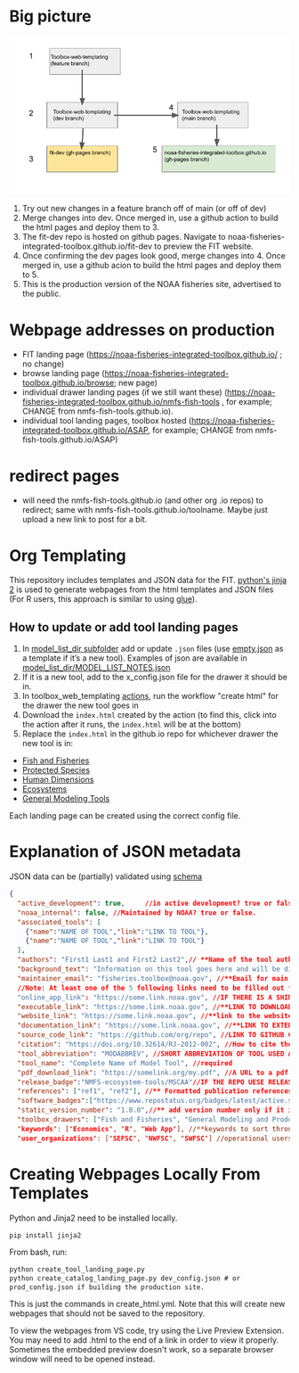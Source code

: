 # Big picture

![The setup for the FIT repo](fit-deploy-sketch.png)

1. Try out new changes in a feature branch off of main (or off of dev)
2. Merge changes into dev. Once merged in, use a github action to build the html pages and deploy them to 3.
3. The fit-dev repo is hosted on github pages. Navigate to noaa-fisheries-integrated-toolbox.github.io/fit-dev to preview the FIT website.
4. Once confirming the dev pages look good, merge changes into 4. Once merged in, use a github acion to build the html pages and deploy them to 5.
5. This is the production version of the NOAA fisheries site, advertised to the public.

# Webpage addresses on production

 - FIT landing page (https://noaa-fisheries-integrated-toolbox.github.io/ ; no change)
 - browse landing page (https://noaa-fisheries-integrated-toolbox.github.io/browse; new page)
 - individual drawer landing pages (if we still want these) (https://noaa-fisheries-integrated-toolbox.github.io/nmfs-fish-tools , for example; CHANGE from nmfs-fish-tools.github.io). 
 - individual tool landing pages, toolbox hosted (https://noaa-fisheries-integrated-toolbox.github.io/ASAP, for example; CHANGE from nmfs-fish-tools.github.io/ASAP)

 # redirect pages
 - will need the nmfs-fish-tools.github.io (and other org .io repos) to redirect; same with nmfs-fish-tools.github.io/toolname. Maybe just upload a new link to post for a bit.

# Org Templating

This repository includes templates and JSON data for the FIT. [python's jinja 2](https://zetcode.com/python/jinja/) is used to generate webpages from the html templates and JSON files (For R users, this approach is similar to using [glue](https://glue.tidyverse.org/)).

## How to update or add tool landing pages 
1. In [model_list_dir subfolder](https://github.com/noaa-fisheries-integrated-toolbox/toolbox_web_templating/tree/main/model_list_dir) add or update `.json` files (use [empty.json](https://github.com/noaa-fisheries-integrated-toolbox/toolbox_web_templating/blob/main/model_list_dir/EcoSys_model_list/empty.json) as a template if it’s a new tool). Examples of json are available in [model_list_dir/MODEL_LIST_NOTES.json](https://github.com/noaa-fisheries-integrated-toolbox/toolbox_web_templating/blob/main/model_list_dir/MODEL_LIST_NOTES.json)
2. If it is a new tool, add to the x_config.json file for the drawer it should be in.
3. In toolbox_web_templating [actions](https://github.com/noaa-fisheries-integrated-toolbox/toolbox_web_templating/actions), run the workflow "create html" for the drawer the new tool goes in 
4. Download the `index.html` created by the action (to find this, click into the action after it runs, the `index.html` will be at the bottom)
5. Replace the `index.html` in the github.io repo for whichever drawer the new tool is in: 
- [Fish and Fisheries](https://github.com/nmfs-fish-tools/nmfs-fish-tools.github.io)
- [Protected Species](https://github.com/NMFS-Protected-Species-Tools/nmfs-protected-species-tools.github.io) 
- [Human Dimensions](https://github.com/nmfs-human-dimensions-tools/nmfs-human-dimensions-tools.github.io)
- [Ecosystems](https://github.com/NMFS-ecosystem-tools/nmfs-ecosystem-tools.github.io)
- [General Modeling Tools](https://github.com/nmfs-general-modeling-tools/nmfs-general-modeling-tools.github.io)

Each landing page can be created using the correct config file.

# Explanation of JSON metadata
JSON data can be (partially) validated using [schema](https://json-schema.org/understanding-json-schema/about.html)
```json
{
  "active_development": true,     //in active development? true or false
  "noaa_internal": false, //Maintained by NOAA? true or false.
  "associated_tools": [
    {"name":"NAME OF TOOL","link":"LINK TO TOOL"},
    {"name":"NAME OF TOOL","link":"LINK TO TOOL"}
  ],
  "authors": "First1 Last1 and First2 Last2",// **Name of the tool author or authors
  "background_text": "Information on this tool goes here and will be displayed on the tool page", //** Please Write up to a paragraph.
  "maintainer_email": "fisheries.toolbox@noaa.gov", //**Email for main contact. Please put a noaa.gov email address that someone will check.
  //Note: At least one of the 5 following links need to be filled out for your tool to be found. Please fill in as many as apply.
  "online_app_link": "https://some.link.noaa.gov", //IF THERE IS A SHINY APP OR OTHER ONLINE APP, PUT LINK HERE OTHERWISE leave out this element.
  "executable_link": "https://some.link.noaa.gov", //**LINK TO DOWNLOAD APPLICATION IF EXE exists. Leave out this element if exe does not exist
  "website_link": "https://some.link.noaa.gov", //**link to the website, if it exists; otherwise, leave out.
  "documentation_link": "https://some.link.noaa.gov", //**LINK TO EXTERNAL DOCUMENTATION. Leave element out if does not exist or link is already entered elsewhere (e.g., on the website)
  "source_code_link": "https://github.com/org/repo", //LINK TO GITHUB CODE REPO, if exists.
  "citation": "https://doi.org/10.32614/RJ-2012-002", //How to cite the package. Ideally an article with DOI.
  "tool_abbreviation": "MODABBREV", //SHORT ABBREVIATION OF TOOL USED AT TOP OF TILE ON LANDING PAGE. Must Match the name of the JSON file. Required.
  "tool_name": "Complete Name of Model Tool", //required
  "pdf_download_link": "https://somelink.org/my.pdf", //A URL to a pdf that might be helpful for users.
  "release_badge":"NMFS-ecosystem-tools/MSCAA"//IF THE REPO UESE RELEASES ON GITHUB, JUST PUT THE ORG/REPO HERE TO LINK.
  "references": ["ref1", "ref2"], //** Formatted publication references.Please include DOI if available.
  "software_badges":["https://www.repostatus.org/badges/latest/active.svg","https://img.shields.io/badge/platform-linux%20%7Cwin-lightgrey"],//** add any extra badges here from repostatus or shields in a list
  "static_version_number": "1.0.0",//** add version number only if it is not using github releases and the version is unlikely to change. Omit this element if not used.
  "toolbox_drawers": ["Fish and Fisheries", "General Modeling and Productivity Tools"], //** options are: "Fish and Fisheries", "Ecosystem"", "Human Dimensions", "Protected Species", and "General Modeling and Productivity Tools"*. Put all that apply to the tool.
  "keywords": ["Economics", "R", "Web App"], //**keywords to sort through tools.,
  "user_organizations": ["SEFSC", "NWFSC", "SWFSC"] //operational users of the tool
```

# Creating Webpages Locally From Templates

Python and Jinja2 need to be installed locally.
```
pip install jinja2
```


From bash, run:

```
python create_tool_landing_page.py
python create_catalog_landing_page.py dev_config.json # or prod_config.json if building the production site.
```

This is just the commands in create_html.yml. Note that this will create new
webpages that should not be saved to the repository.

To view the webpages from VS code, try using the Live Preview Extension.
You may need to add .html to the end of a link in order to view it properly. Sometimes the 
embedded preview doesn't work, so a separate browser window will need to be opened instead.
